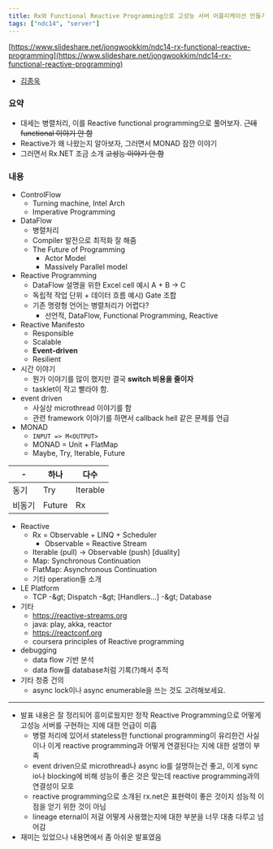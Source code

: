```yaml
---
title: Rx와 Functional Reactive Programming으로 고성능 서버 어플리케이션 만들기
tags: ["ndc14", "server"]
---
```


[https://www.slideshare.net/jongwookkim/ndc14-rx-functional-reactive-programming](https://www.slideshare.net/jongwookkim/ndc14-rx-functional-reactive-programming)

- [김종욱](https://jongwook.kim/home)

### 요약

- 대세는 병렬처리, 이를 Reactive functional programming으로 풀어보자. ~~근데 functional 이야기 안 함~~
- Reactive가 왜 나왔는지 알아보자, 그러면서 MONAD 잠깐 이야기
- 그러면서 Rx.NET 조금 소개 ~~고성능 이야기 안 함~~

### 내용

- ControlFlow
  - Turning machine, Intel Arch
  - Imperative Programming
- DataFlow
  - 병렬처리
  - Compiler 발전으로 최적화 잘 해줌
  - The Future of Programming
    - Actor Model
    - Massively Parallel model
- Reactive Programming
  - DataFlow 설명을 위한 Excel cell 예시 A + B -&gt; C
  - 독립적 작업 단위 + 데이터 흐름 예시) Gate 조합
  - 기존 명령형 언어는 병렬처리가 어렵다?
    - 선언적, DataFlow, Functional Programming, Reactive
- Reactive Manifesto
  - Responsible
  - Scalable
  - **Event-driven**
  - Resilient
- 시간 이야기
  - 뭔가 이야기를 많이 했지만 결국 **switch 비용을 줄이자**
  - tasklet이 작고 빨라야 함.
- event driven
  - 사실상 microthread 이야기를 함
  - 관련 framework 이야기를 하면서 callback hell 같은 문제를 언급
- MONAD
  - `INPUT => M<OUTPUT>`
  - MONAD = Unit + FlatMap
  - Maybe, Try, Iterable, Future

| -      | 하나   | 다수     |
| ------ | ------ | -------- |
| 동기   | Try    | Iterable |
| 비동기 | Future | Rx       |

- Reactive
  - Rx = Observable + LINQ + Scheduler
    - Observable = Reactive Stream
  - Iterable (pull) -&gt; Observable (push) [duality]
  - Map: Synchronous Continuation
  - FlatMap: Asynchronous Continuation
  - 기타 operation들 소개
- LE Platform
  - TCP -&amp;gt; Dispatch -&amp;gt; [Handlers...] -&amp;gt; Database
- 기타
  - <https://reactive-streams.org>
  - java: play, akka, reactor
  - <https://reactconf.org>
  - coursera principles of Reactive programming
- debugging
  - data flow 기반 분석
  - data flow를 database처럼 기록(?)해서 추적
- 기타 청중 건의
  - async lock이나 async enumerable을 쓰는 것도 고려해보세요.

---

- 발표 내용은 잘 정리되어 흥미로웠지만 정작 Reactive Programming으로 어떻게 고성능 서버를 구현하는 지에 대한 언급이 미흡
  - 병렬 처리에 있어서 stateless한 functional programming이 유리한건 사실이나 이게 reactive programming과 어떻게 연결된다는 지에 대한 설명이 부족
  - event driven으로 microthread나 async io를 설명하는건 좋고, 이게 sync io나 blocking에 비해 성능이 좋은 것은 맞는데 reactive programming과의 연결성이 모호
  - reactive programming으로 소개된 rx.net은 표현력이 좋은 것이지 성능적 이점을 얻기 위한 것이 아님
  - lineage eternal이 저걸 어떻게 사용했는지에 대한 부분을 너무 대충 다루고 넘어감
- 재미는 있었으나 내용면에서 좀 아쉬운 발표였음
